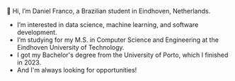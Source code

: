 👋 Hi, I’m Daniel Franco, a Brazilian student in Eindhoven, Netherlands.
- I’m interested in data science, machine learning, and software development.
- I’m studying for my M.S. in Computer Science and Engineering at the Eindhoven University of Technology.
- I got my Bachelor's degree from the University of Porto, which I finished in 2023.
- And I'm always looking for opportunities!
<!---
danfranco3/danfranco3 is a ✨ special ✨ repository because its `README.md` (this file) appears on your GitHub profile.
You can click the Preview link to take a look at your changes.
--->

